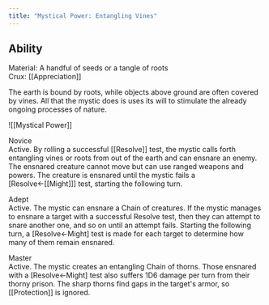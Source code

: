 ```yaml
---
title: "Mystical Power: Entangling Vines"
---
```

## Ability
Material: A handful of seeds or a tangle of roots<br>Crux: [[Appreciation]]

The earth is bound by roots, while objects above ground are often covered by vines. All that the mystic does is uses its will to stimulate the already ongoing processes of nature.

![[Mystical Power]]

Novice<br>Active. By rolling a successful [[Resolve]] test, the mystic calls forth entangling vines or roots from out of the earth and can ensnare an enemy. The ensnared creature cannot move but can use ranged weapons and powers. The creature is ensnared until the mystic fails a \[Resolve←[[Might]]\] test, starting the following turn.

Adept<br>Active. The mystic can ensnare a Chain of creatures. If the mystic manages to ensnare a target with a successful Resolve test, then they can attempt to snare another one, and so on until an attempt fails. Starting the following turn, a \[Resolve←Might\] test is made for each target to determine how many of them remain ensnared.

Master<br>Active. The mystic creates an entangling Chain of thorns. Those ensnared with a \[Resolve←Might\] test also suffers 1D6 damage per turn from their thorny prison. The sharp thorns find gaps in the target's armor, so [[Protection]] is ignored.